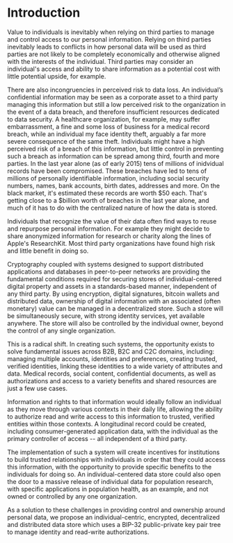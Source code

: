 # Introduction

Value to individuals is inevitably when relying on third parties to manage and control access to our personal information. Relying on third parties inevitably leads to conflicts in how personal data will be used as third parties are not likely to be completely economically and otherwise aligned with the interests of the individual. Third parties may consider an individual's access and ability to share information as a potential cost with little potential upside, for example. 

There are also incongruencies in perceived risk to data loss. An individual’s confidential information may be seen as a corporate asset to a third party managing this information but still a low perceived risk to the organization in the event of a data breach, and therefore insufficient resources dedicated to data security. A healthcare organization, for example, may suffer embarrassment, a fine and some loss of business for a medical record breach, while an individual my face identity theft, arguably a far more severe consequence of the same theft. Individuals might have a high perceived risk of a breach of this information, but little control in preventing such a breach as information can be spread among third, fourth and more parties. In the last year alone (as of early 2015) tens of millions of inidvidual records have been compromised. These breaches have led to tens of millions of personally identifiable information, including social security numbers, names, bank accounts, birth dates, addresses and more. On the black market, it's estimated these records are worth $50 each. That's getting close to a $billion worth of breaches in the last year alone, and much of it has to do with the centralized nature of how the data is stored.

Individuals that recognize the value of their data often find ways to reuse and repurpose personal information. For example they might decide to share anonymized information for research or charity along the lines of Apple's ResearchKit. Most third party organizations have found high risk and little benefit in doing so.

Cryptography coupled with systems designed to support distributed applications and databases in peer-to-peer networks are providing the fundamental conditions required for securing stores of individual-centered digital property and assets in a standards-based manner, independent of any third party. By using encryption, digital signatures, bitcoin wallets and distributed data, ownership of digital information with an associated (often monetary) value can be managed in a decentralized store. Such a store will be simultaneously secure, with strong identity services, yet available anywhere. The store will also be controlled by the individual owner, beyond the control of any single organization.

This is a radical shift. In creating such systems, the opportunity exists to solve fundamental issues across B2B, B2C and C2C domains, including: managing multiple accounts, identities and preferences, creating trusted, verified identities, linking these identities to a wide variety of attributes and data. Medical records, social content, confidential documents, as well as authorizations and access to a variety benefits and shared resources are just a few use cases. 

Information and rights to that information would ideally follow an individual as they move through various contexts in their daily life, allowing the ability to authorize read and write access to this information to trusted, verified entities within those contexts. A longitudinal record could be created, including consumer-generated application data, with the individual as the primary controller of access -- all independent of a third party.

The implementation of such a system will create incentives for institutions to build trusted relationships with individuals in order that they could access this information, with the opportunity to provide specific benefits to the individuals for doing so. An individual-centered data store could also open the door to a massive release of individual data for population research, with specific applications in population health, as an example, and not owned or controlled by any one organization.

As a solution to these challenges in providing control and ownership around personal data, we propose an individual-centric, encrypted, decentralized and distributed data store which uses a BIP-32 public-private key pair tree to manage identity and read-write authorizations.
